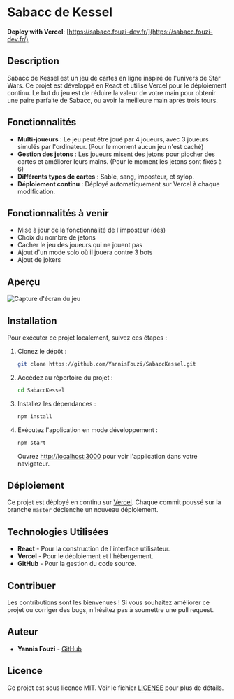 
# Sabacc de Kessel

**Deploy with Vercel**: [https://sabacc.fouzi-dev.fr/](https://sabacc.fouzi-dev.fr/)

## Description

Sabacc de Kessel est un jeu de cartes en ligne inspiré de l'univers de Star Wars. Ce projet est développé en React et utilise Vercel pour le déploiement continu. Le but du jeu est de réduire la valeur de votre main pour obtenir une paire parfaite de Sabacc, ou avoir la meilleure main après trois tours.

## Fonctionnalités

- **Multi-joueurs** : Le jeu peut être joué par 4 joueurs, avec 3 joueurs simulés par l'ordinateur. (Pour le moment aucun jeu n'est caché)
- **Gestion des jetons** : Les joueurs misent des jetons pour piocher des cartes et améliorer leurs mains. (Pour le moment les jetons sont fixés à 6)
- **Différents types de cartes** : Sable, sang, imposteur, et sylop.
- **Déploiement continu** : Déployé automatiquement sur Vercel à chaque modification.

## Fonctionnalités à venir

- Mise à jour de la fonctionnalité de l'imposteur (dés)
- Choix du nombre de jetons
- Cacher le jeu des joueurs qui ne jouent pas
- Ajout d'un mode solo où il jouera contre 3 bots
- Ajout de jokers

## Aperçu

![Capture d'écran du jeu](https://image.noelshack.com/fichiers/2024/35/6/1725099402-capture-ecran-sabacc-kessel.png)

## Installation

Pour exécuter ce projet localement, suivez ces étapes :

1. Clonez le dépôt :
   ```bash
   git clone https://github.com/YannisFouzi/SabaccKessel.git
   ```

2. Accédez au répertoire du projet :
   ```bash
   cd SabaccKessel
   ```

3. Installez les dépendances :
   ```bash
   npm install
   ```

4. Exécutez l'application en mode développement :
   ```bash
   npm start
   ```

   Ouvrez [http://localhost:3000](http://localhost:3000) pour voir l'application dans votre navigateur.

## Déploiement

Ce projet est déployé en continu sur [Vercel](https://vercel.com). Chaque commit poussé sur la branche `master` déclenche un nouveau déploiement.

## Technologies Utilisées

- **React** - Pour la construction de l'interface utilisateur.
- **Vercel** - Pour le déploiement et l'hébergement.
- **GitHub** - Pour la gestion du code source.

## Contribuer

Les contributions sont les bienvenues ! Si vous souhaitez améliorer ce projet ou corriger des bugs, n'hésitez pas à soumettre une pull request.

## Auteur

- **Yannis Fouzi** - [GitHub](https://github.com/YannisFouzi)

## Licence

Ce projet est sous licence MIT. Voir le fichier [LICENSE](LICENSE) pour plus de détails.
